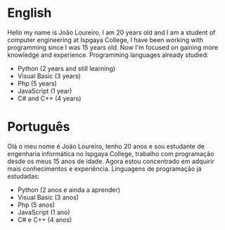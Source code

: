 <h1>English</h1>
Hello my name is João Loureiro, I am 20 years old and I am a student of computer engineering at Ispgaya College, I have been working with programming since I was 15 years old.
Now I'm focused on gaining more knowledge and experience.
Programming languages already studied:

- Python (2 years and still learning)
- Visual Basic (3 years)
- Php (5 years)
- JavaScript (1 year)
- C# and C++ (4 years)

<h1>Português</h1>
Olá o meu nome é João Loureiro, tenho 20 anos e sou estudante de engenharia informática no Ispgaya College, trabalho com programação desde os meus 15 anos de idade.
Agora estou concentrado em adquirir mais conhecimentos e experiência.
Linguagens de programação já estudadas:

- Python (2 anos e ainda a aprender)
- Visual Basic (3 anos)
- Php (5 anos)
- JavaScript (1 ano)
- C# e C++ (4 anos)
